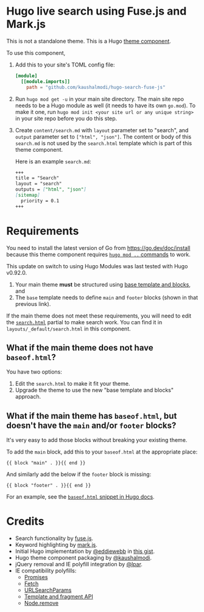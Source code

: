 # Hugo live search using Fuse.js and Mark.js

This is not a standalone theme. This is a Hugo [theme
component](https://gohugo.io/hugo-modules/theme-components/).

To use this component,

1.  Add this to your site's TOML config file:

    ```toml
    [module]
      [[module.imports]]
        path = "github.com/kaushalmodi/hugo-search-fuse-js"
    ```

2.  Run `hugo mod get -u` in your main site directory.
    The main site repo needs to be a Hugo module
    as well (it needs to have its own `go.mod`). 
    To make it one, run `hugo mod init <your site url or any unique string>`
    in your site repo before you do this step.

3.  Create `content/search.md` with `layout` parameter set to "search",
    and `output` parameter set to `["html", "json"]`. The content or
    body of this `search.md` is not used by the `search.html` template
    which is part of this theme component.

    Here is an example `search.md`:

    ``` md
    +++
    title = "Search"
    layout = "search"
    outputs = ["html", "json"]
    [sitemap]
      priority = 0.1
    +++
    ```

# Requirements

You need to install the latest version of Go from
https://go.dev/doc/install because this theme component requires
[`hugo mod ..` commands](https://gohugo.io/hugo-modules/use-modules/)
to work.

This update on switch to using Hugo Modules was last tested with Hugo
v0.92.0.

1.  Your main theme **must** be structured using [base template and
    blocks](https://gohugo.io/templates/base/#define-the-base-template),
    and
2.  The `base` template needs to define `main` and `footer` blocks
    (shown in that previous link).

If the main theme does not meet these requirements, you will need to edit the
[`search.html`](https://github.com/kaushalmodi/hugo-search-fuse-js/blob/master/layouts/_default/search.html)
partial to make search work. You can find it in `layouts/_default/search.html` in this component.

## What if the main theme does not have `baseof.html`?

You have two options:

1. Edit the `search.html` to make it fit your theme.
2. Upgrade the theme to use the new "base template and blocks" approach.

## What if the main theme has `baseof.html`, but doesn't have the `main` and/or `footer` blocks?

It's very easy to add those blocks without breaking your existing theme.

To add the `main` block, add this to your `baseof.html` at the
appropriate place:

``` go-html-template
{{ block "main" . }}{{ end }}
```

And similarly add the below if the `footer` block is missing:

``` go-html-template
{{ block "footer" . }}{{ end }}
```

For an example, see the [`baseof.html` snippet in Hugo
docs](https://gohugo.io/templates/base/#define-the-base-template).

# Credits

 - Search functionality by [fuse.js](https://fusejs.io/).
 - Keyword highlighting by [mark.js](https://markjs.io/).
 - Initial Hugo implementation by [@eddiewebb](https://github.com/eddiewebb) in [this
gist](https://gist.github.com/eddiewebb/735feb48f50f0ddd65ae5606a1cb41ae).
 - Hugo theme component packaging by [@kaushalmodi](https://github.com/kaushalmodi).
 - jQuery removal and IE polyfill integration by [@lpar](https://github.com/lpar).
 - IE compatibility polyfills:
   - [Promises](https://github.com/taylorhakes/promise-polyfill)
   - [Fetch](https://github.com/github/fetch)
   - [URLSearchParams](https://github.com/ungap/url-search-params)
   - [Template and fragment API](https://github.com/webcomponents/template)
   - [Node.remove](https://stackoverflow.com/questions/20428877/javascript-remove-doesnt-work-in-ie)
